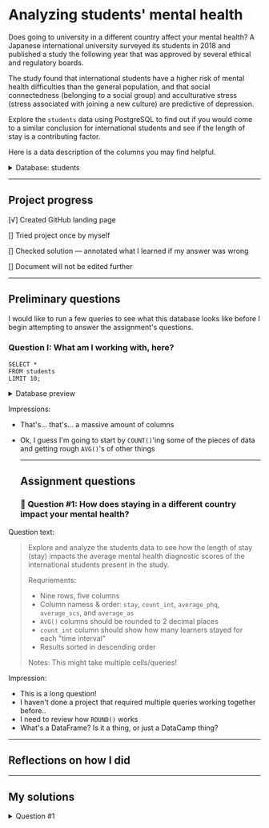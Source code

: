 # Analyzing students' mental health

Does going to university in a different country affect your mental health? A Japanese international university surveyed its students in 2018 and published a study the following year that was approved by several ethical and regulatory boards.

The study found that international students have a higher risk of mental health difficulties than the general population, and that social connectedness (belonging to a social group) and acculturative stress (stress associated with joining a new culture) are predictive of depression.

Explore the `students` data using PostgreSQL to find out if you would come to a similar conclusion for international students and see if the length of stay is a contributing factor.

Here is a data description of the columns you may find helpful.

<details>
  <summary>Database: students</summary>

  | Field Name    | Description                                      |
| ------------- | ------------------------------------------------ |
| `inter_dom`     | Types of students (international or domestic)   |
| `japanese_cate` | Japanese language proficiency                    |
| `english_cate`  | English language proficiency                     |
| `academic`      | Current academic level (undergraduate or graduate) |
| `age`           | Current age of student                           |
| `stay`          | Current length of stay in years                  |
| `todep`         | Total score of depression (PHQ-9 test)           |
| `tosc`          | Total score of social connectedness (SCS test)   |
| `toas`          | Total score of acculturative stress (ASISS test) |
  
  </details>

---

## Project progress

[√] Created GitHub landing page  

[] Tried project once by myself  

[] Checked solution — annotated what I learned if my answer was wrong  

[] Document will not be edited further

---

  ## Preliminary questions 
I would like to run a few queries to see what this database looks like before I begin attempting to answer the assignment's questions.

### Question I: What am I working with, here?

```
SELECT * 
FROM students
LIMIT 10;
```

<details>
  <summary>Database preview</summary>

| Result # | inter_dom | region | gender | academic | age | age_cate | stay | stay_cate | japanese | japanese_cate | english | english_cate | intimate | religion | suicide | dep | deptype | todep | depsev | tosc | apd | ahome | aph | afear | acs | aguilt | amiscell | toas | partner | friends | parents | relative | profess | phone | doctor | reli | alone | others | internet | partner_bi | friends_bi | parents_bi | relative_bi | professional_bi | phone_bi | doctor_bi | religion_bi | alone_bi | others_bi | internet_bi |
|----------|------------|--------|--------|----------|-----|----------|------|-----------|----------|---------------|---------|--------------|----------|----------|---------|-----|---------|-------|--------|------|-----|-------|-----|-------|-----|--------|----------|------|---------|---------|---------|----------|---------|-------|--------|------|-------|--------|----------|------------|------------|------------|------------|----------------|----------|-----------|-------------|---------|-----------|-------------|
| 0        | Inter      | SEA    | Male   | Grad     | 24  | 4        | 5    | Long      | 3        | Average       | 5       | High         |          | Yes      | No      | No  | No      | 0     | Min     | 34    | 23     | 9    | 11  | 8     | 11  | 2     | 27  | 91     | 5        | 5    | 6       | 3       | 2        | 1       | 4     | 1      | 3      | 4       | null     | Yes        | Yes        | Yes        | No         | No              | No       | No        | No          | No      | No        | No          |
| 1        | Inter      | SEA    | Male   | Grad     | 28  | 5        | 1    | Short     | 4        | High          | 4       | High         |          | No       | No      | No  | No      | 2     | Min     | 48    | 8      | 7    | 5   | 4     | 3   | 2     | 10  | 39     | 7        | 7    | 7       | 4       | 4        | 4       | 4     | 1      | 1      | 1       | null     | Yes        | Yes        | Yes        | No         | No              | No       | No        | No          | No      | No        | No          |
| 2        | Inter      | SEA    | Male   | Grad     | 25  | 4        | 6    | Long      | 4        | High          | 4       | High         | Yes      | Yes      | No      | No  | No      | 2     | Min     | 41    | 13     | 4    | 7   | 6     | 4   | 3     | 14  | 51     | 3        | 3    | 3       | 1       | 1        | 2       | 1     | 1      | 1      | 1       | null     | No         | No         | No         | No         | No              | No       | No        | No          | No      | No        | No          |
| 3        | Inter      | EA     | Female | Grad     | 29  | 5        | 1    | Short     | 2        | Low           | 3       | Average      | No       | No       | No      | No  | No      | 3     | Min     | 37    | 16     | 10   | 10  | 8     | 6   | 4     | 21  | 75     | 5        | 5    | 5       | 5       | 5        | 2       | 2     | 2      | 4      | 4       | null     | Yes        | Yes        | Yes        | Yes        | Yes             | No       | No        | No          | No      | No        | No          |
| 4        | Inter      | EA     | Female | Grad     | 28  | 5        | 1    | Short     | 1        | Low           | 3       | Average      | Yes      | No       | No      | No  | No      | 3     | Min     | 37    | 15     | 12   | 5   | 8     | 7   | 4     | 31  | 82     | 5        | 5    | 5       | 2       | 5        | 2       | 5     | 5      | 4      | 4       | null     | Yes        | Yes        | Yes        | No         | Yes             | No       | Yes       | Yes         | No      | No        | No          |
| 5        | Inter      | SEA    | Male   | Grad     | 24  | 4        | 6    | Long      | 3        | Average       | 4       | High         | Yes      | No       | No      | No  | No      | 6     | Mild    | 38    | 18     | 8    | 10  | 8     | 7   | 3     | 29  | 83     | 6        | 5    | 4       | 2       | 1        | 1       | 2     | 1      | 5      | 1       | null     | Yes        | Yes        | No         | No         | No              | No       | No        | No          | No      | Yes       | No          |
| 6        | Inter      | SA     | Male   | Grad     | 23  | 4        | 1    | Short     | 3        | Average       | 5       | High         | Yes      | No       | No      | No  | No      | 3     | Min     | 46    | 17     | 6    | 10  | 5     | 3   | 2     | 15  | 58     | 7        | 5    | 7       | 2       | 2        | 1       | 5     | 1      | 1      | 1       | null     | Yes        | Yes        | Yes        | No         | No              | No       | Yes       | No          | No      | No        | No          |
| 7        | Inter      | SEA    | Female | Grad     | 30  | 5        | 2    | Medium    | 1        | Low           | 1       | Low          | Yes      | Yes      | Yes     | No  | No      | 9     | Mild    | 41    | 16     | 20   | 19  | 15    | 11  | 6     | 40  | 127    | 7        | 2    | 2       | 2       | 6        | 2       | 1     | 1      | 3      | 1       | null     | Yes        | No         | No         | No         | Yes             | No       | No        | No          | No      | No        | No          |
| 8        | Inter      | SEA    | Female | Grad     | 25  | 4        | 4    | Long      | 4        | High          | 4       | High         | No       | No       | No      | Yes | Other   | 7     | Mild    | 36    | 22     | 12   | 13  | 13    | 10  | 6     | 33  | 109    | 4        | 4    | 4       | 4       | 4        | 4       | 4     | 4      | 4      | 4       | null     | No         | No         | No         | No         | No              | No       | No        | No          | No      | No        | No          |
| 9        | Inter      | Others | Male   | Grad     | 31  | 5        | 2    | Medium    | 1        | Low           | 4       | High         | Yes      | Yes      | No      | No  | No      | 3     | Min     | 48    | 8      | 4    | 5   | 12    | 3   | 2     | 17  | 51     | 1        | 1    | 1       | 2       | 1        | 1       | 2     | 1      | 2      | 1       | null     | No         | No         | No         | No         | No              | No       | No        | No          | No      | No        | No          |


</details>

Impressions:
* That's... that's... a massive amount of columns
* Ok, I guess I'm going to start by `COUNT()`'ing some of the pieces of data and getting rough `AVG()`'s of other things

  ---
  ## Assignment questions 

  ### 🎯 Question #1: How does staying in a different country impact your mental health?
  
Question text:
> Explore and analyze the students data to see how the length of stay (stay) impacts the average mental health diagnostic scores of the international students present in the study.
>
> Requriements:
> * Nine rows, five columns
> * Column namess & order: `stay`, `count_int`, `average_phq`, `average_scs`, and `average_as`
> * `AVG()` columns should be rounded to 2 decimal places
> * `count_int` column should show how many learners stayed for each "time interval"
> * Results sorted in descending order
>
> Notes: This might take multiple cells/queries!

Impression:
* This is a long question!
* I haven't done a project that required multiple queries working together before..
* I need to review how `ROUND()` works
* What's a DataFrame? Is it a thing, or just a DataCamp thing?

---
## Reflections on how I did


---

## My solutions

<details>
  <summary> Question #1 </summary>
  
```
asd
```

</details>

